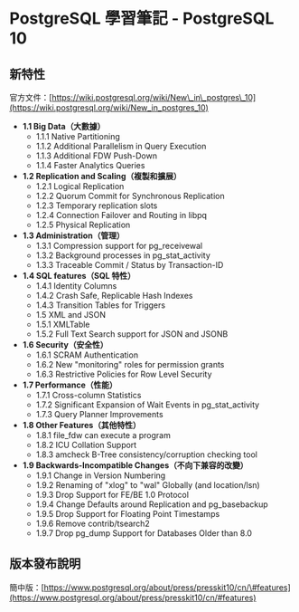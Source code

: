 # PostgreSQL 學習筆記 - PostgreSQL 10

## 新特性

官方文件：[https://wiki.postgresql.org/wiki/New\_in\_postgres\_10](https://wiki.postgresql.org/wiki/New_in_postgres_10)

* **1.1 Big Data（大數據）**
  * 1.1.1 Native Partitioning
  * 1.1.2 Additional Parallelism in Query Execution
  * 1.1.3 Additional FDW Push-Down
  * 1.1.4 Faster Analytics Queries
* **1.2 Replication and Scaling（複製和擴展）**
  * 1.2.1 Logical Replication
  * 1.2.2 Quorum Commit for Synchronous Replication
  * 1.2.3 Temporary replication slots
  * 1.2.4 Connection Failover and Routing in libpq
  * 1.2.5 Physical Replication
* **1.3 Administration（管理）**
  * 1.3.1 Compression support for pg\_receivewal
  * 1.3.2 Background processes in pg\_stat\_activity
  * 1.3.3 Traceable Commit / Status by Transaction-ID
* **1.4 SQL features（SQL 特性）**
  * 1.4.1 Identity Columns
  * 1.4.2 Crash Safe, Replicable Hash Indexes
  * 1.4.3 Transition Tables for Triggers
  * 1.5 XML and JSON
  * 1.5.1 XMLTable
  * 1.5.2 Full Text Search support for JSON and JSONB
* **1.6 Security（安全性）**
  * 1.6.1 SCRAM Authentication
  * 1.6.2 New "monitoring" roles for permission grants
  * 1.6.3 Restrictive Policies for Row Level Security
* **1.7 Performance（性能）**
  * 1.7.1 Cross-column Statistics
  * 1.7.2 Significant Expansion of Wait Events in pg\_stat\_activity
  * 1.7.3 Query Planner Improvements
* **1.8 Other Features（其他特性）**
  * 1.8.1 file\_fdw can execute a program
  * 1.8.2 ICU Collation Support
  * 1.8.3 amcheck B-Tree consistency/corruption checking tool
* **1.9 Backwards-Incompatible Changes（不向下兼容的改變）**
  * 1.9.1 Change in Version Numbering
  * 1.9.2 Renaming of "xlog" to "wal" Globally \(and location/lsn\)
  * 1.9.3 Drop Support for FE/BE 1.0 Protocol
  * 1.9.4 Change Defaults around Replication and pg\_basebackup
  * 1.9.5 Drop Support for Floating Point Timestamps
  * 1.9.6 Remove contrib/tsearch2
  * 1.9.7 Drop pg\_dump Support for Databases Older than 8.0

## 版本發布說明

簡中版：[https://www.postgresql.org/about/press/presskit10/cn/\#features](https://www.postgresql.org/about/press/presskit10/cn/#features)

